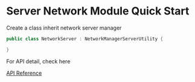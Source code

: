 # Server Network Module Quick Start

Create a class inherit network server manager

```csharp
public class NetworkServer : NetworkManagerServerUtility {

}
```

For API detail, check here

[API Reference](../../api/Funique.Network.INetworkServerUtility.html)